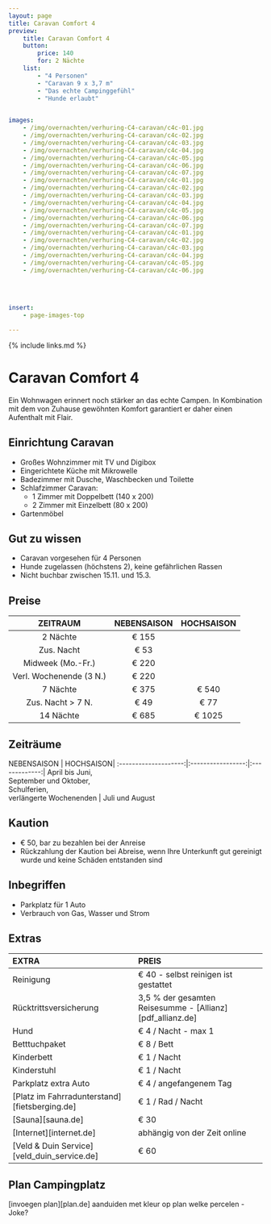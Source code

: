 ```yaml
---
layout: page
title: Caravan Comfort 4 
preview: 
    title: Caravan Comfort 4 
    button:
        price: 140
        for: 2 Nächte
    list:
        - "4 Personen"
        - "Caravan 9 x 3,7 m"
        - "Das echte Campinggefühl"
        - "Hunde erlaubt"
        

images:
    - /img/overnachten/verhuring-C4-caravan/c4c-01.jpg
    - /img/overnachten/verhuring-C4-caravan/c4c-02.jpg
    - /img/overnachten/verhuring-C4-caravan/c4c-03.jpg
    - /img/overnachten/verhuring-C4-caravan/c4c-04.jpg
    - /img/overnachten/verhuring-C4-caravan/c4c-05.jpg
    - /img/overnachten/verhuring-C4-caravan/c4c-06.jpg
    - /img/overnachten/verhuring-C4-caravan/c4c-07.jpg
    - /img/overnachten/verhuring-C4-caravan/c4c-01.jpg
    - /img/overnachten/verhuring-C4-caravan/c4c-02.jpg
    - /img/overnachten/verhuring-C4-caravan/c4c-03.jpg
    - /img/overnachten/verhuring-C4-caravan/c4c-04.jpg
    - /img/overnachten/verhuring-C4-caravan/c4c-05.jpg
    - /img/overnachten/verhuring-C4-caravan/c4c-06.jpg
    - /img/overnachten/verhuring-C4-caravan/c4c-07.jpg
    - /img/overnachten/verhuring-C4-caravan/c4c-01.jpg
    - /img/overnachten/verhuring-C4-caravan/c4c-02.jpg
    - /img/overnachten/verhuring-C4-caravan/c4c-03.jpg
    - /img/overnachten/verhuring-C4-caravan/c4c-04.jpg
    - /img/overnachten/verhuring-C4-caravan/c4c-05.jpg
    - /img/overnachten/verhuring-C4-caravan/c4c-06.jpg
    
    
    
    
insert:
    - page-images-top

---
```


{% include links.md %}

# Caravan Comfort 4 

Ein Wohnwagen erinnert noch stärker an das echte Campen. In Kombination mit dem von Zuhause gewöhnten Komfort garantiert er daher einen Aufenthalt mit Flair.

## Einrichtung Caravan
- Großes Wohnzimmer mit TV und Digibox
- Eingerichtete Küche mit Mikrowelle
- Badezimmer mit Dusche, Waschbecken und Toilette
- Schlafzimmer Caravan:
    - 1 Zimmer mit Doppelbett (140 x 200)
    - 2 Zimmer mit Einzelbett (80 x 200) 
- Gartenmöbel
    
## Gut zu wissen
- Caravan vorgesehen für 4 Personen
- Hunde zugelassen (höchstens 2), keine gefährlichen Rassen 
- Nicht buchbar zwischen 15.11. und 15.3.

## Preise

ZEITRAUM               |NEBENSAISON   | HOCHSAISON   |
:---------------------:|:------------:|:------------:|
2 Nächte              |€ 155         |              |    
Zus. Nacht            |€ 53          |              |
Midweek (Mo.-Fr.)      |€ 220         |              |
Verl. Wochenende (3 N.) |€ 220         |              |
7 Nächte              |€ 375         |€ 540         | 
Zus. Nacht > 7 N.       |€ 49          |€ 77          | 
14 Nächte             |€ 685         |€ 1025         | 


## Zeiträume

NEBENSAISON      |    HOCHSAISON|
:--------------------:|:-----------------:|:-------------:|
 April bis Juni, <br>September und Oktober, <br>Schulferien, <br>verlängerte Wochenenden  | Juli und August

## Kaution
- € 50, bar zu bezahlen bei der Anreise
- Rückzahlung der Kaution bei Abreise, wenn Ihre Unterkunft gut gereinigt wurde und keine Schäden entstanden sind

## Inbegriffen
- Parkplatz für 1 Auto
- Verbrauch von Gas, Wasser und Strom 


## Extras
EXTRA               | PREIS 
:-------------------|:-----------|
Reinigung          | € 40 - selbst reinigen ist gestattet
Rücktrittsversicherung| 3,5 % der gesamten Reisesumme - [Allianz][pdf_allianz.de] 
Hund                | € 4 / Nacht - max 1
Betttuchpaket         | € 8 / Bett
Kinderbett           | € 1 / Nacht
Kinderstuhl         | € 1 / Nacht
Parkplatz extra Auto  | € 4 / angefangenem Tag
[Platz im Fahrradunterstand][fietsberging.de]| € 1 / Rad / Nacht
[Sauna][sauna.de]   | € 30
[Internet][internet.de]| abhängig von der Zeit online
[Veld & Duin Service][veld_duin_service.de]| € 60


## Plan Campingplatz

[invoegen plan][plan.de]
aanduiden met kleur op plan welke percelen - Joke?